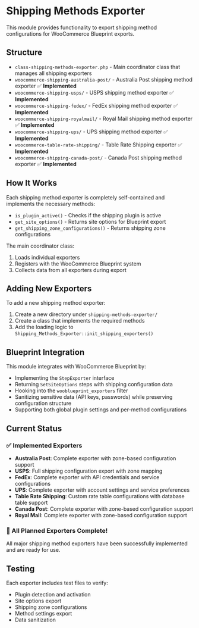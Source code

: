 # Shipping Methods Exporter

This module provides functionality to export shipping method configurations for WooCommerce Blueprint exports.

## Structure

- `class-shipping-methods-exporter.php` - Main coordinator class that manages all shipping exporters
- `woocommerce-shipping-australia-post/` - Australia Post shipping method exporter ✅ **Implemented**
- `woocommerce-shipping-usps/` - USPS shipping method exporter ✅ **Implemented**
- `woocommerce-shipping-fedex/` - FedEx shipping method exporter ✅ **Implemented**
- `woocommerce-shipping-royalmail/` - Royal Mail shipping method exporter ✅ **Implemented**
- `woocommerce-shipping-ups/` - UPS shipping method exporter ✅ **Implemented**
- `woocommerce-table-rate-shipping/` - Table Rate Shipping exporter ✅ **Implemented**
- `woocommerce-shipping-canada-post/` - Canada Post shipping method exporter ✅ **Implemented**

## How It Works

Each shipping method exporter is completely self-contained and implements the necessary methods:

- `is_plugin_active()` - Checks if the shipping plugin is active
- `get_site_options()` - Returns site options for Blueprint export
- `get_shipping_zone_configurations()` - Returns shipping zone configurations

The main coordinator class:
1. Loads individual exporters
2. Registers with the WooCommerce Blueprint system
3. Collects data from all exporters during export

## Adding New Exporters

To add a new shipping method exporter:

1. Create a new directory under `shipping-methods-exporter/`
2. Create a class that implements the required methods
3. Add the loading logic to `Shipping_Methods_Exporter::init_shipping_exporters()`

## Blueprint Integration

This module integrates with WooCommerce Blueprint by:
- Implementing the `StepExporter` interface
- Returning `SetSiteOptions` steps with shipping configuration data
- Hooking into the `wooblueprint_exporters` filter
- Sanitizing sensitive data (API keys, passwords) while preserving configuration structure
- Supporting both global plugin settings and per-method configurations

## Current Status

### ✅ Implemented Exporters
- **Australia Post**: Complete exporter with zone-based configuration support
- **USPS**: Full shipping configuration export with zone mapping
- **FedEx**: Complete exporter with API credentials and service configurations
- **UPS**: Complete exporter with account settings and service preferences
- **Table Rate Shipping**: Custom rate table configurations with database table support
- **Canada Post**: Complete exporter with zone-based configuration support
- **Royal Mail**: Complete exporter with zone-based configuration support

### 🎉 All Planned Exporters Complete!
All major shipping method exporters have been successfully implemented and are ready for use.

## Testing

Each exporter includes test files to verify:
- Plugin detection and activation
- Site options export
- Shipping zone configurations
- Method settings export
- Data sanitization
